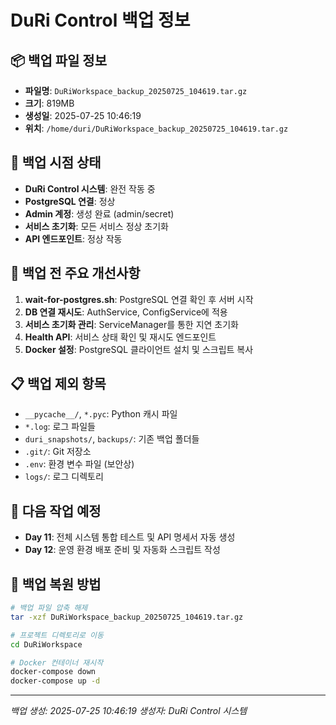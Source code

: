 # DuRi Control 백업 정보

## 📦 백업 파일 정보
- **파일명**: `DuRiWorkspace_backup_20250725_104619.tar.gz`
- **크기**: 819MB
- **생성일**: 2025-07-25 10:46:19
- **위치**: `/home/duri/DuRiWorkspace_backup_20250725_104619.tar.gz`

## 🎯 백업 시점 상태
- **DuRi Control 시스템**: 완전 작동 중
- **PostgreSQL 연결**: 정상
- **Admin 계정**: 생성 완료 (admin/secret)
- **서비스 초기화**: 모든 서비스 정상 초기화
- **API 엔드포인트**: 정상 작동

## 🔧 백업 전 주요 개선사항
1. **wait-for-postgres.sh**: PostgreSQL 연결 확인 후 서버 시작
2. **DB 연결 재시도**: AuthService, ConfigService에 적용
3. **서비스 초기화 관리**: ServiceManager를 통한 지연 초기화
4. **Health API**: 서비스 상태 확인 및 재시도 엔드포인트
5. **Docker 설정**: PostgreSQL 클라이언트 설치 및 스크립트 복사

## 📋 백업 제외 항목
- `__pycache__/`, `*.pyc`: Python 캐시 파일
- `*.log`: 로그 파일들
- `duri_snapshots/`, `backups/`: 기존 백업 폴더들
- `.git/`: Git 저장소
- `.env`: 환경 변수 파일 (보안상)
- `logs/`: 로그 디렉토리

## 🚀 다음 작업 예정
- **Day 11**: 전체 시스템 통합 테스트 및 API 명세서 자동 생성
- **Day 12**: 운영 환경 배포 준비 및 자동화 스크립트 작성

## 💾 백업 복원 방법
```bash
# 백업 파일 압축 해제
tar -xzf DuRiWorkspace_backup_20250725_104619.tar.gz

# 프로젝트 디렉토리로 이동
cd DuRiWorkspace

# Docker 컨테이너 재시작
docker-compose down
docker-compose up -d
```

---
*백업 생성: 2025-07-25 10:46:19*
*생성자: DuRi Control 시스템* 